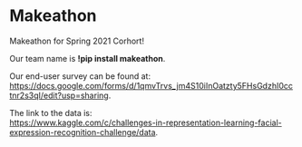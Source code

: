 # Makeathon
Makeathon for Spring 2021 Corhort!  

Our team name is **!pip install makeathon**.  

Our end-user survey can be found at:  
https://docs.google.com/forms/d/1qmvTrvs_jm4S10iInOatzty5FHsGdzhI0cctnr2s3qI/edit?usp=sharing.  

The link to the data is:  
https://www.kaggle.com/c/challenges-in-representation-learning-facial-expression-recognition-challenge/data.
